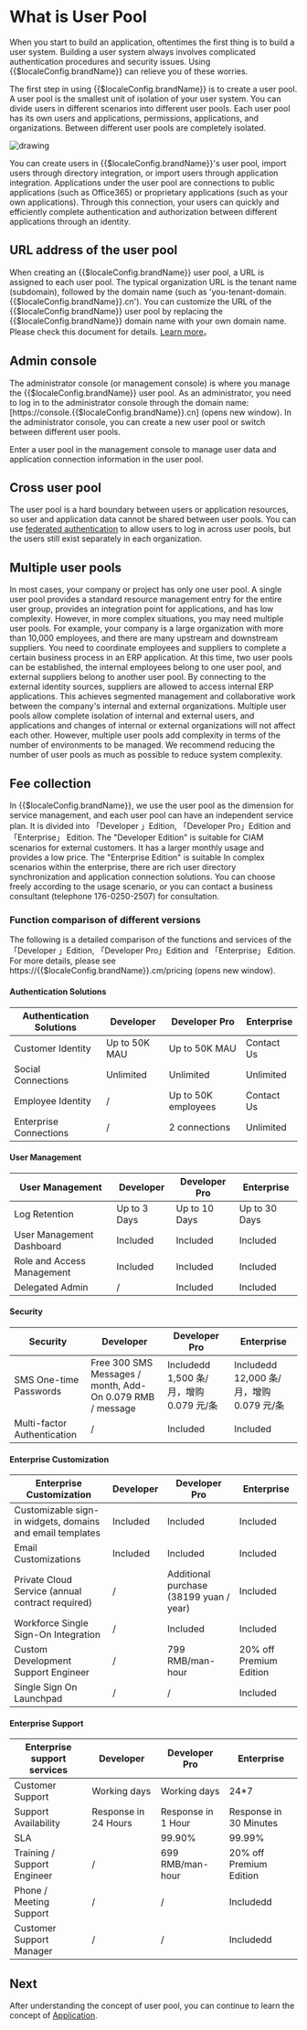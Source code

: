 # What is User Pool

<LastUpdated/>

When you start to build an application, oftentimes the first thing is to build a user system. Building a user system always involves complicated authentication procedures and security issues. Using {{$localeConfig.brandName}} can relieve you of these worries.

The first step in using {{$localeConfig.brandName}} is to create a user pool. A user pool is the smallest unit of isolation of your user system. You can divide users in different scenarios into different user pools. Each user pool has its own users and applications, permissions, applications, and organizations. Between different user pools are completely isolated.

<!-- （建议此处加一个用户池和多应用的架构图） -->

<img src="~@imagesZhCn/concepts/userpool.png" alt="drawing"/>

You can create users in {{$localeConfig.brandName}}'s user pool, import users through directory integration, or import users through application integration. Applications under the user pool are connections to public applications (such as Office365) or proprietary applications (such as your own applications). Through this connection, your users can quickly and efficiently complete authentication and authorization between different applications through an identity.

## URL address of the user pool

When creating an {{$localeConfig.brandName}} user pool, a URL is assigned to each user pool. The typical organization URL is the tenant name (subdomain), followed by the domain name (such as 'you-tenant-domain.{{$localeConfig.brandName}}.cn'). You can customize the URL of the {{$localeConfig.brandName}} user pool by replacing the {{$localeConfig.brandName}} domain name with your own domain name. Please check this document for details. [Learn more](/guides/deployment/custom-domain.md)。

## Admin console

The administrator console (or management console) is where you manage the {{$localeConfig.brandName}} user pool. As an administrator, you need to log in to the administrator console through the domain name:
[https://console.{{$localeConfig.brandName}}.cn] (opens new window). 
In the administrator console, you can create a new user pool or switch between different user pools.

Enter a user pool in the management console to manage user data and application connection information in the user pool.

## Cross user pool

The user pool is a hard boundary between users or application resources, so user and application data cannot be shared between user pools. You can use [federated authentication](/guides/federation/) to allow users to log in across user pools, but the users still exist separately in each organization.

## Multiple user pools

In most cases, your company or project has only one user pool. A single user pool provides a standard resource management entry for the entire user group, provides an integration point for applications, and has low complexity. However, in more complex situations, you may need multiple user pools. For example, your company is a large organization with more than 10,000 employees, and there are many upstream and downstream suppliers. You need to coordinate employees and suppliers to complete a certain business process in an ERP application. At this time, two user pools can be established, the internal employees belong to one user pool, and external suppliers belong to another user pool. By connecting to the external identity sources, suppliers are allowed to access internal ERP applications. This achieves segmented management and collaborative work between the company's internal and external organizations. Multiple user pools allow complete isolation of internal and external users, and applications and changes of internal or external organizations will not affect each other. However, multiple user pools add complexity in terms of the number of environments to be managed. We recommend reducing the number of user pools as much as possible to reduce system complexity.

## Fee collection

In {{$localeConfig.brandName}}, we use the user pool as the dimension for service management, and each user pool can have an independent service plan. It is divided into 「Developer 」Edition, 「Developer Pro」Edition and 「Enterprise」 Edition. The "Developer Edition" is suitable for CIAM scenarios for external customers. It has a larger monthly usage and provides a low price. The "Enterprise Edition" is suitable In complex scenarios within the enterprise, there are rich user directory synchronization and application connection solutions. You can choose freely according to the usage scenario, or you can contact a business consultant (telephone 176-0250-2507) for consultation.

### Function comparison of different versions

The following is a detailed comparison of the functions and services of the 「Developer 」Edition, 「Developer Pro」Edition and 「Enterprise」 Edition. For more details, please see 
https://{{$localeConfig.brandName}}.cm/pricing (opens new window).

#### Authentication Solutions

| Authentication Solutions | Developer | Developer Pro | Enterprise  |
| ------------ | ---------------------- | ------------------- | ---------- |
| Customer Identity  | Up to 50K MAU    | Up to 50K MAU       | Contact Us |
| Social Connections | Unlimited        | Unlimited           | Unlimited  |
| Employee Identity  |      /           | Up to 50K employees | Contact Us |
| Enterprise Connections|      /        | 2 connections       | Unlimited  |

#### User Management 

| User Management    | Developer | Developer Pro | Enterprise  |
| -------------- | --------- | ---------- | ---------- |
| Log Retention                 | Up to 3 Days  | Up to 10 Days  | Up to 30 Days |
| User Management Dashboard     | Included     | Included       | Included      |
| Role and Access Management    | Included      | Included       | Included      |
| Delegated Admin               | /             | Included       | Included      |

#### Security

| Security         | Developer | Developer Pro | Enterprise  |
| ------------------ | -------------------------------- | ---------------------------------- | ----------------------------------- |
| SMS One-time Passwords       | Free 300 SMS Messages / month, Add-On 0.079 RMB / message | Includedd 1,500 条/月，增购 0.079 元/条 | Includedd 12,000 条/月，增购 0.079 元/条 |
| Multi-factor Authentication  | /        | Included       | Included       |

#### Enterprise Customization

| Enterprise Customization   | Developer | Developer Pro | Enterprise  |
| -------------------------- | -------- | -------------------------- | ------------- |
| Customizable sign-in widgets, domains and email templates | Included     | Included   | Included   |
| Email Customizations                                      | Included     | Included   | Included   |
| Private Cloud Service (annual contract required)          | /         | Additional purchase (38199 yuan / year)    | Included        |
| Workforce Single Sign-On Integration                      | /         | Included                     | Included     |
| Custom Development Support Engineer                       | /         | 799 RMB/man-hour                  | 20% off Premium Edition |
| Single Sign On Launchpad                                  | /         | /                             | Included     |

#### Enterprise Support

| Enterprise support services       | Developer | Developer Pro | Enterprise  |
| ------------------ | ------------------- | ------------------ | ------------------- |
| Customer Support              | Working days          | Working days          | 24*7      |
| Support Availability          | Response in 24 Hours  | Response in 1 Hour    | Response in 30 Minutes |
| SLA                           |                       | 99.90%                | 99.99%           |
| Training / Support Engineer   | /                     | 699 RMB/man-hour          | 20% off Premium Edition       |
| Phone / Meeting Support       | /                     | /                     | Includedd                |
| Customer Support Manager      | /                     | /                     | Includedd                |

## Next

After understanding the concept of user pool, you can continue to learn the concept of [Application](./application.md).
